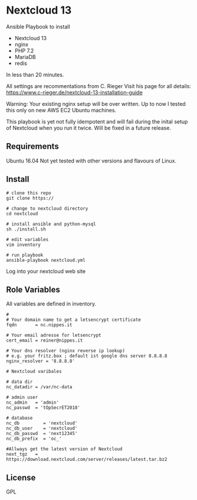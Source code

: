 Nextcloud 13
=========

Ansible Playbook to install

* Nextcloud 13
* nginx
* PHP 7.2
* MariaDB
* redis

In less than 20 minutes.

All settings are recommentations from C. Rieger
Visit his page for all details: https://www.c-rieger.de/nextcloud-13-installation-guide

Warning: Your existing nginx setup will be over written. Up to now I tested this only on new AWS EC2 Ubuntu machines.

This playbook is yet not fully idempotent and will fail during the inital setup of Nextcloud when you run it twice. Will be fixed in a future release.

Requirements
------------

Ubuntu 16.04 
Not yet tested with other versions and flavours of Linux.

Install
-------
```
# clone this repo
git clone https://

# change to nextcloud directory
cd nextcloud

# install ansible and python-mysql
sh ./install.sh

# edit variables
vim inventory

# run playbook
ansible-playbook nextcloud.yml
```

Log into your nextcloud web site

Role Variables
--------------
All variables are defined in inventory.
```
# 
# Your domain name to get a letsencrypt certificate
fqdn       = nc.nippes.it

# Your email adresse for letsencrypt
cert_email = reiner@nippes.it

# Your dns resolver (nginx reverse ip lookup)
# e.g. your fritz.box ; default ist google dns server 8.8.8.8
nginx_resolver = '8.8.8.8'

# Nextcloud varibales

# data dir
nc_datadir = /var/nc-data

# admin user
nc_admin   = 'admin'
nc_passwd  = 'tOpSecrET2018'

# database
nc_db         = 'nextcloud'
nc_db_user    = 'nextcloud'
nc_db_passwd  = 'next12345'
nc_db_prefix  = 'oc_'

#Allways get the latest version of Nextcloud
next_tgz   = https://download.nextcloud.com/server/releases/latest.tar.bz2

```


License
-------

GPL

